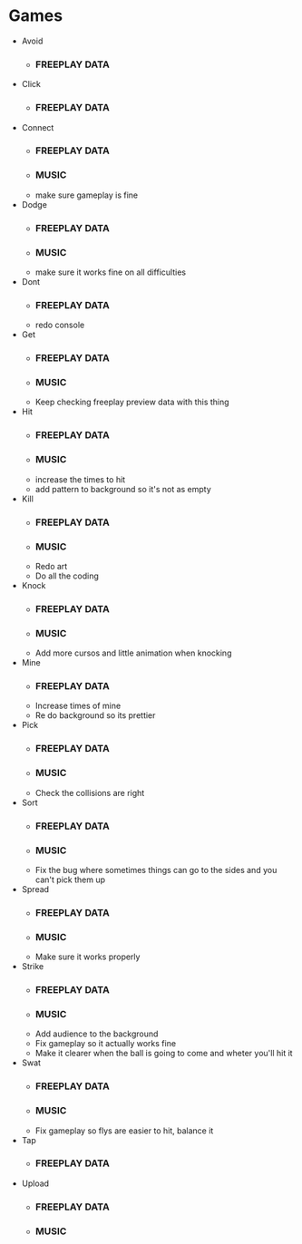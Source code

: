 # Games

- Avoid
    - ### FREEPLAY DATA
- Click
    - ### FREEPLAY DATA
- Connect
    - ### FREEPLAY DATA
    - ### MUSIC
    - make sure gameplay is fine
- Dodge
    - ### FREEPLAY DATA
    - ### MUSIC
    - make sure it works fine on all difficulties
- Dont
    - ### FREEPLAY DATA
    - redo console
- Get
    - ### FREEPLAY DATA
    - ### MUSIC
    - Keep checking freeplay preview data with this thing
- Hit
    - ### FREEPLAY DATA
    - ### MUSIC
    - increase the times to hit
    - add pattern to background so it's not as empty
- Kill
    - ### FREEPLAY DATA
    - ### MUSIC
    - Redo art
    - Do all the coding
- Knock
    - ### FREEPLAY DATA
    - ### MUSIC
    - Add more cursos and little animation when knocking
- Mine
    - ### FREEPLAY DATA
    - Increase times of mine
    - Re do background so its prettier
- Pick
    - ### FREEPLAY DATA
    - ### MUSIC
    - Check the collisions are right
- Sort
    - ### FREEPLAY DATA
    - ### MUSIC
    - Fix the bug where sometimes things can go to the sides and you can't pick them up
- Spread
    - ### FREEPLAY DATA
    - ### MUSIC
    - Make sure it works properly
- Strike
    - ### FREEPLAY DATA
    - ### MUSIC
    - Add audience to the background 
    - Fix gameplay so it actually works fine
    - Make it clearer when the ball is going to come and wheter you'll hit it
- Swat
    - ### FREEPLAY DATA
    - ### MUSIC
    - Fix gameplay so flys are easier to hit, balance it
- Tap
    - ### FREEPLAY DATA
- Upload
    - ### FREEPLAY DATA
    - ### MUSIC
